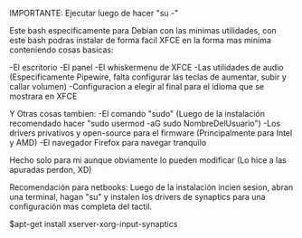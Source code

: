 IMPORTANTE: Ejecutar luego de hacer "su -"

Este bash especificamente para Debian con las minimas utilidades, con este bash podras instalar de forma facil XFCE en la forma mas minima conteniendo cosas basicas:

-El escritorio 
-El panel 
-El whiskermenu de XFCE
-Las utilidades de audio (Especificamente Pipewire, falta configurar las teclas de aumentar, subir y callar volumen)
-Configuracion a elegir al final para el idioma que se mostrara en XFCE

Y Otras cosas tambien:
-El comando "sudo" (Luego de la instalación recomendado hacer "sudo usermod -aG sudo NombreDelUsuario")
-Los drivers privativos y open-source para el firmware (Principalmente para Intel y AMD)
-El navegador Firefox para navegar tranquilo

Hecho solo para mi aunque obviamente lo pueden modificar (Lo hice a las apuradas perdon, XD)

Recomendación para netbooks: Luego de la instalación incien sesion, abran una terminal, hagan "su" y instalen los drivers de synaptics para una configuración mas completa del tactil.

$apt-get install xserver-xorg-input-synaptics

